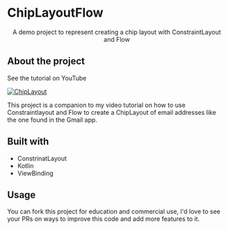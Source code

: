 # ChipLayoutFlow
<p align="center">A demo project to represent creating a chip layout with ConstraintLayout and Flow</p>

<p align="center">
<h2>About the project</h2>
See the tutorial on YouTube

[![ChipLayout](https://img.youtube.com/vi/l1ov5v3sRP8/0.jpg)](https://www.youtube.com/watch?v=l1ov5v3sRP8)

This project is a companion to my video tutorial on how to use Constraintlayout and Flow to create a ChipLayout of email addresses like the one found in the Gmail app. 
</p>

## Built with
* ConstrinatLayout
* Kotlin
* ViewBinding

## Usage
You can fork this project for education and commercial use, I'd love to see your PRs on ways to improve this code and add more features to it.
